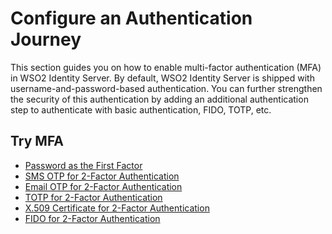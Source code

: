 # Configure an Authentication Journey

This section guides you on how to enable multi-factor authentication (MFA) in WSO2 Identity Server. By default, WSO2 
Identity Server is shipped with username-and-password-based authentication. You can further strengthen the security of 
this authentication by adding an additional authentication step to authenticate with basic authentication, FIDO, TOTP, 
etc.

## Try MFA

- [Password as the First Factor](../../../guides/mfa/password)
- [SMS OTP for 2-Factor Authentication](../../../guides/mfa/2fa-sms-otp)
- [Email OTP for 2-Factor Authentication](../../../guides/mfa/2fa-email-otp)
- [TOTP for 2-Factor Authentication](../../../guides/mfa/2fa-totp)
- [X.509 Certificate for 2-Factor Authentication](../../../guides/mfa/x509)
- [FIDO for 2-Factor Authentication](../../../guides/mfa/2fa-fido)

